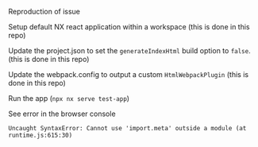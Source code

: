 Reproduction of issue

Setup default NX react application within a workspace (this is done in this repo)

Update the project.json to set the `generateIndexHtml` build option to `false`. (this is done in this repo)

Update the webpack.config to output a custom `HtmlWebpackPlugin` (this is done in this repo)

Run the app (`npx nx serve test-app`)

See error in the browser console

```
Uncaught SyntaxError: Cannot use 'import.meta' outside a module (at runtime.js:615:30)
```
